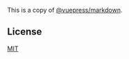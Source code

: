 This is a copy of [@vuepress/markdown](https://github.com/vuepress/vuepress-next.git).

## License

[MIT](https://github.com/vuepress/vuepress-next/blob/main/LICENSE)
